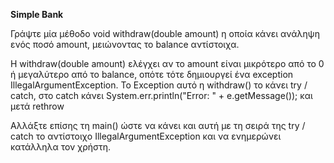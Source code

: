 **Simple Bank**

Γράψτε μία μέθοδο void withdraw(double amount) η οποία κάνει ανάληψη ενός ποσό amount, μειώνοντας το balance
αντίστοιχα. 

Η withdraw(double amount) ελέγχει αν το amount είναι μικρότερο από το 0 ή μεγαλύτερο από το balance, οπότε
τότε δημιουργεί ένα exception IllegalArgumentException. Το Exception αυτό η withdraw() το κάνει try / catch, στο
catch κάνει System.err.println("Error: " + e.getMessage()); και μετά rethrow

Αλλάξτε επίσης τη main() ώστε να κάνει και αυτή με τη σειρά της try / catch το αντίστοιχο IllegalArgumentException
και να ενημερώνει κατάλληλα τον χρήστη.



